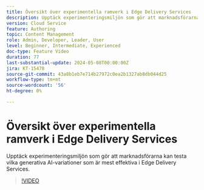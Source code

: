 ```yaml
---
title: Översikt över experimentella ramverk i Edge Delivery Services
description: Upptäck experimenteringsmiljön som gör att marknadsförarna kan testa vilka generativa AI-variationer som är mest effektiva i Edge Delivery Services.
version: Cloud Service
feature: Authoring
topic: Content Management
role: Admin, Developer, Leader, User
level: Beginner, Intermediate, Experienced
doc-type: Feature Video
duration: 77
last-substantial-update: 2024-05-08T00:00:00Z
jira: KT-15478
source-git-commit: 43a8b1eb7e714b27972c0ea2b1327ab8db044d25
workflow-type: tm+mt
source-wordcount: '56'
ht-degree: 0%

---
```



# Översikt över experimentella ramverk i Edge Delivery Services

Upptäck experimenteringsmiljön som gör att marknadsförarna kan testa vilka generativa AI-variationer som är mest effektiva i Edge Delivery Services.

>[!VIDEO](https://video.tv.adobe.com/v/3429061/?learn=on)
